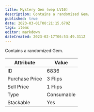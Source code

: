 ```yaml
---
title: Mystery Gem (wep LV10)
description: Contains a randomized Gem.
published: true
date: 2023-03-01T00:21:15.670Z
tags: items
editor: markdown
dateCreated: 2023-02-17T06:53:49.311Z
---
```


Contains a randomized Gem.

|Attribute|Value|
|-|-|
|ID|6836|
|Purchase Price|3 Flips|
|Sell Price|1 Flips|
|Type|Consumable|
|Stackable|Yes|

